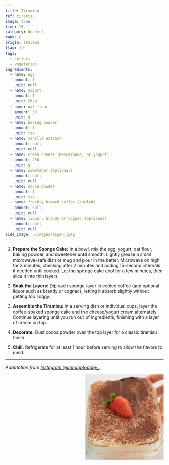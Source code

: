 ```yaml
---
title: Tiramisu
ref: tiramisu
image: true
time: 15
category: dessert
rank: C
origin: italian
flag: 🇮🇹
tags:
  - coffee☕
  - vegetarian
ingredients:
  - name: egg
    amount: 1
    unit: null
  - name: yogurt
    amount: 1
    unit: tbsp
  - name: oat flour
    amount: 30
    unit: g
  - name: baking powder
    amount: 1
    unit: tsp
  - name: vanilla extract
    amount: null
    unit: null
  - name: cream cheese (Mascarpone, or yogurt)
    amount: 250
    unit: g
  - name: sweetener (optional)
    amount: null
    unit: null
  - name: cocoa powder
    amount: 1
    unit: tsp
  - name: freshly brewed coffee (cooled)
    amount: null
    unit: null
  - name: liquor, brandy or cognac (optional)
    amount: null
    unit: null
side_image: ./images/aigen.jpeg
---
```




1. **Prepare the Sponge Cake:** In a bowl, mix the egg, yogurt, oat flour, baking powder, and sweetener until smooth.
Lightly grease a small microwave-safe dish or mug and pour in the batter.
Microwave on high for 3 minutes, checking after 2 minutes and adding 15-second intervals if needed until cooked.
Let the sponge cake cool for a few minutes, then slice it into thin layers.

2. **Soak the Layers:** Dip each sponge layer in cooled coffee (and optional liquor such as brandy or cognac), letting it absorb slightly without getting too soggy.

3. **Assemble the Tiramisu:** In a serving dish or individual cups, layer the coffee-soaked sponge cake and the cheese/yogurt cream alternately.
Continue layering until you run out of ingredients, finishing with a layer of cream on top.

4. **Decorate:** Dust cocoa powder over the top layer for a classic tiramisu finish.

5. **Chill:** Refrigerate for at least 1 hour before serving to allow the flavors to meld.

---

_Adaptation from [Instagram @annappleaday_](https://www.instagram.com/reel/CompRAejeHl/?utm_source=ig_web_copy_link&igsh=MzRlODBiNWFlZA==)_.

<img src="images/tiramisu.png" style="width:250px; float:right;"/>
